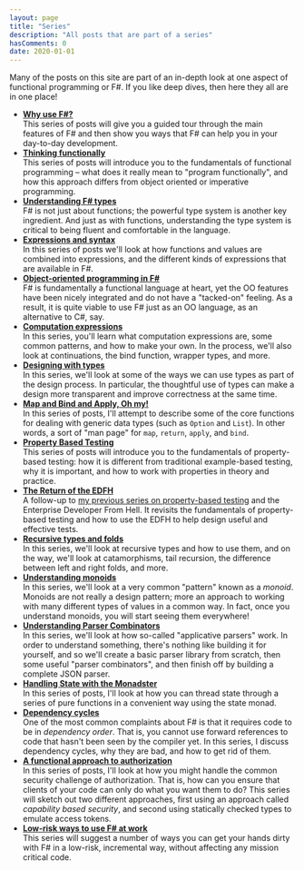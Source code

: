 ```yaml
---
layout: page
title: "Series"
description: "All posts that are part of a series"
hasComments: 0
date: 2020-01-01
---
```


Many of the posts on this site are part of an in-depth look at one aspect of functional programming or F#. If you like deep dives, then here they all are in one place!

* [**Why use F#?**](/series/why-use-fsharp/)\
  This series of posts will give you a guided tour through the main features of F# and then show you ways that F# can help you in your day-to-day development.
* [**Thinking functionally**](/series/thinking-functionally/)\
  This series of posts will introduce you to the fundamentals of functional  programming – what does it really mean to "program functionally", and how this approach differs from object oriented or imperative programming.
* [**Understanding F# types**](/series/understanding-fsharp-types/)\
  F# is not just about functions; the powerful type system is another key ingredient.  And just as with functions, understanding the type system is critical to being fluent and comfortable in the language.
* [**Expressions and syntax**](/series/expressions-and-syntax/)\
  In this series of posts we'll look at how functions and values are combined into expressions, and the different kinds of expressions that are available in F#.
* [**Object-oriented programming in F#**](/series/object-oriented-programming-in-fsharp/)\
  F# is fundamentally a functional language at heart, yet the OO features have been nicely integrated and do not have a "tacked-on" feeling. As a result, it is quite viable to use F# just as an OO language, as an alternative to C#, say.
* [**Computation expressions**](/series/computation-expressions/)\
  In this series, you'll learn what computation expressions are, some common patterns, and how to make your own. In the process, we'll also look at continuations, the bind function, wrapper types, and more.
* [**Designing with types**](/series/designing-with-types/)\
  In this series, we'll look at some of the ways we can use types as part of the design process. In particular, the thoughtful use of types can make a design more transparent and improve correctness at the same time.
* [**Map and Bind and Apply, Oh my!**](/series/map-and-bind-and-apply-oh-my/)\
  In this series of posts, I'll attempt to describe some of the core functions for dealing with generic data types (such as `Option` and `List`). In other words, a sort of "man page" for `map`, `return`, `apply`, and `bind`.
* [**Property Based Testing**](/series/property-based-testing/)\
  This series of posts will introduce you to the fundamentals of property-based testing: how it is different from traditional example-based testing, why it is important, and how to work with properties in theory and practice.
* [**The Return of the EDFH**](/series/return-of-the-edfh/)\
  A follow-up to [my previous series on property-based testing](/series/property-based-testing) and the Enterprise Developer From Hell. It revisits the fundamentals of property-based testing and how to use the EDFH to help design useful and effective tests.
* [**Recursive types and folds**](/series/recursive-types-and-folds/)\
  In this series, we'll look at recursive types and how to use them, and on the way, we'll look at catamorphisms, tail recursion, the difference between left and right folds, and more.
* [**Understanding monoids**](/series/understanding-monoids/)\
  In this series, we'll look at a very common "pattern" known as a *monoid*. Monoids are not really a design pattern; more an approach to working with many different types of values in a common way. In fact, once you understand monoids, you will start seeing them everywhere!
* [**Understanding Parser Combinators**](/series/understanding-parser-combinators/)\
  In this series, we'll look at how so-called "applicative parsers" work. In order to understand something, there's nothing like building it for yourself, and so we'll create a basic parser library from scratch, then some useful "parser combinators", and then finish off by building a complete JSON parser.
* [**Handling State with the Monadster**](/series/handling-state)\
  In this series of posts, I'll look at how you can thread state through a series of pure functions in a convenient way using the state monad.
* [**Dependency cycles**](/series/dependency-cycles/)\
  One of the most common complaints about F# is that it requires code to be in *dependency order*. That is, you cannot use forward references to code that hasn't been seen by the compiler yet. In this series, I discuss dependency cycles, why they are bad, and how to get rid of them.
* [**A functional approach to authorization**](/series/a-functional-approach-to-authorization/)\
  In this series of posts, I'll look at how you might handle the common security challenge of authorization. That is, how can you ensure that clients of your code can only do what you want them to do? This series will sketch out two different approaches, first using an approach called *capability based security*, and second using statically checked types to emulate access tokens.
* [**Low-risk ways to use F# at work**](/series/low-risk-ways-to-use-fsharp-at-work)\
  This series will suggest a number of ways you can get your hands dirty with F# in a low-risk, incremental way, without affecting any mission critical code.



